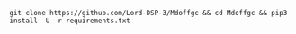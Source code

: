 `git clone https://github.com/Lord-DSP-3/Mdoffgc && cd Mdoffgc && pip3 install -U -r requirements.txt`
